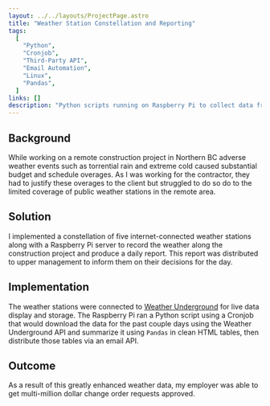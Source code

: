 ```yaml
---
layout: ../../layouts/ProjectPage.astro
title: "Weather Station Constellation and Reporting"
tags:
  [
    "Python",
    "Cronjob",
    "Third-Party API",
    "Email Automation",
    "Linux",
    "Pandas",
  ]
links: []
description: "Python scripts running on Raspberry Pi to collect data from constellation of remote weather stations and send daily report to project management"
---
```


## Background

While working on a remote construction project in Northern BC adverse weather events such as torrential rain and extreme cold caused substantial budget and schedule overages. As I was working for the contractor, they had to justify these overages to the client but struggled to do so do to the limited coverage of public weather stations in the remote area.

## Solution

I implemented a constellation of five internet-connected weather stations along with a Raspberry Pi server to record the weather along the construction project and produce a daily report. This report was distributed to upper management to inform them on their decisions for the day.

## Implementation

The weather stations were connected to [Weather Underground](https://www.wunderground.com/) for live data display and storage. The Raspberry Pi ran a Python script using a Cronjob that would download the data for the past couple days using the Weather Underground API and summarize it using `Pandas` in clean HTML tables, then distribute those tables via an email API.

## Outcome

As a result of this greatly enhanced weather data, my employer was able to get multi-million dollar change order requests approved.
